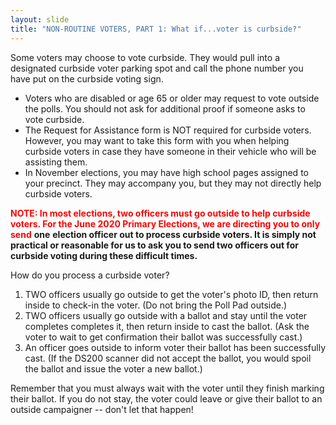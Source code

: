 ```yaml
---
layout: slide
title: "NON-ROUTINE VOTERS, PART 1: What if...voter is curbside?"
---
```


Some voters may choose to vote curbside. They would pull into a designated curbside voter parking spot and call the phone number you have put on the curbside voting sign.

-   Voters who are disabled or age 65 or older may request to vote outside the polls. You should not ask for additional proof if someone asks to vote curbside.
-   The Request for Assistance form is NOT required for curbside voters. However, you may want to take this form with you when helping curbside voters in case they have someone in their vehicle who will be assisting them.
-   In November elections, you may have high school pages assigned to your precinct. They may accompany you, but they may not directly help curbside voters.

**<span style="color:red;">NOTE: In most elections, two officers must go outside to help curbside voters. For the June 2020 Primary Elections, we are directing you to only send** **one** **election officer out to process curbside voters. It is simply not practical or reasonable for us to ask you to send two officers out for curbside voting during these difficult times.</span>**

How do you process a curbside voter?

1.  TWO officers usually go outside to get the voter's photo ID, then return inside to check-in the voter. (Do not bring the Poll Pad outside.)
2.  TWO officers usually go outside with a ballot and stay until the voter completes completes it, then return inside to cast the ballot. (Ask the voter to wait to get confirmation their ballot was successfully cast.)
3.  An officer goes outside to inform voter their ballot has been successfully cast. (If the DS200 scanner did not accept the ballot, you would spoil the ballot and issue the voter a new ballot.)

Remember that you must always wait with the voter until they finish marking their ballot. If you do not stay, the voter could leave or give their ballot to an outside campaigner -- don't let that happen!